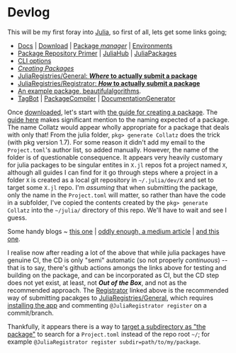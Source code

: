 # Devlog
This will be my first foray into [Julia](https://julialang.org/), so first of all, lets get some links going;
* [Docs](https://docs.julialang.org/en/v1/) | [Download](https://julialang.org/downloads/) | [Package _manager_](https://pkgdocs.julialang.org/v1/) | [Environments](https://pkgdocs.julialang.org/v1/environments/)
* [Package Repository Primer](https://julialang.org/packages/) | [JuliaHub](https://juliahub.com/ui/Packages) | [JuliaPackages](https://juliapackages.com/packages)
* [CLI options](https://docs.julialang.org/en/v1/manual/command-line-options/)
* [_Creating Packages_](https://pkgdocs.julialang.org/v1/creating-packages/)
* [JuliaRegistries/General: **_Where_ to actually submit a package**](https://github.com/JuliaRegistries/General)
* [JuliaRegistries/Registrator: **_How_ to actually submit a package**](https://github.com/JuliaRegistries/Registrator.jl/)
* [An example package, beautifulalgorithms](https://juliapackages.com/packages/beautifulalgorithms).
* [TagBot](https://discourse.julialang.org/t/ann-the-tagbot-github-app-is-deprecated-in-favour-of-the-tagbot-github-action/34344) | [PackageCompiler](https://github.com/JuliaLang/PackageCompiler.jl) | [DocumentationGenerator](https://github.com/JuliaDocs/DocumentationGenerator.jl)

Once [downloaded](https://julialang.org/downloads/), let's start with [the guide for creating a package](https://pkgdocs.julialang.org/v1/creating-packages/). The [guide here](https://pkgdocs.julialang.org/v1/creating-packages/) makes significant mention to the naming expected of a package. The name Collatz would appear wholly appropriate for a package that deals with only that! From the julia folder, `pkg> generate Collatz` does the trick (with pkg version 1.7). For some reason it didn't add my email to the `Project.toml`'s author list, so added manually. However, the name of the folder is of questionable consequence. It appears very heavily customary for julia packages to be singular entites in `X.jl` repos fot a project named `X`, although all guides I can find for it go through steps where a project in a folder `X` is created as a local git repository in `~/.julia/dev/X` and set to target some `X.jl` repo. I'm _assuming_ that when submitting the package, only the name in the `Project.toml` will matter, so rather than have the code in a subfolder, I've copied the contents created by the `pkg> generate Collatz` into the `~/julia/` directory of this repo. We'll have to wait and see I guess.

Some handy blogs ~ [this one](https://syl1.gitbook.io/julia-language-a-concise-tutorial/language-core/11-developing-julia-packages) | [oddly enough, a medium article](https://medium.com/coffee-in-a-klein-bottle/developing-your-julia-package-682c1d309507) | [and this one](https://blog.jcharistech.com/2021/09/27/how-to-develop-and-publish-julia-packages-for-beginners/).

I realise now after reading a lot of the above that while julia packages have genuine CI, the CD is only "semi" automatic (so not properly _continuous_) -- that is to say, there's github actions amongs the links above for testing and building on the package, and can be incorporated as CI, but the CD step does not yet exist, at least, not **_Out of the Box_**, and not as the recommended approach. The [Registrator](https://github.com/JuliaRegistries/Registrator.jl) linked above is the recommended way of submitting pacakges to [JuliaRegistries/General](https://github.com/JuliaRegistries/General), which requires [installing the app](https://github.com/apps/juliateam-registrator/installations/new) and commenting `@JuliaRegistrator register` on a commit/branch.

Thankfully, it appears there is a way to [target a subdirectory as "the package"](https://github.com/JuliaRegistries/Registrator.jl#registering-a-package-in-a-subdirectory) to search for a `Project.toml` instead of the repo root `~/`; for example `@JuliaRegistrator register subdir=path/to/my/package`.
